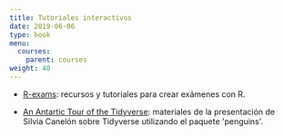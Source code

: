 ```yaml
---
title: Tutoriales interactivos
date: 2019-06-06
type: book
menu:
  courses:
    parent: courses
weight: 40
---
```


-   [R-exams](http://www.r-exams.org/): recursos y tutoriales para crear exámenes con R.

-   [An Antartic Tour of the Tidyverse](https://silvia.rbind.io/talk/2020-08-31-tour-of-the-tidyverse/): materiales de la presentación de Silvia Canelón sobre Tidyverse utilizando el paquete 'penguins'.

